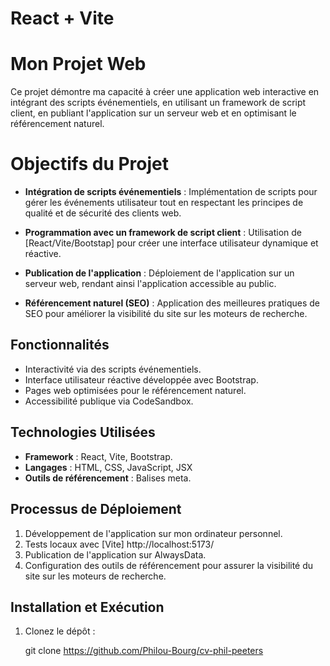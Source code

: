 # React + Vite

# Mon Projet Web

Ce projet démontre ma capacité à créer une application web interactive en intégrant des scripts événementiels, en utilisant un framework de script client, en publiant l'application sur un serveur web et en optimisant le référencement naturel.

# Objectifs du Projet

- **Intégration de scripts événementiels** : Implémentation de scripts pour gérer les événements utilisateur tout en respectant les principes de qualité et de sécurité des clients web.

- **Programmation avec un framework de script client** : Utilisation de [React/Vite/Bootstap]  pour créer une interface utilisateur dynamique et réactive.
- **Publication de l'application** : Déploiement de l'application sur un serveur web, rendant ainsi l'application accessible au public.
- **Référencement naturel (SEO)** : Application des meilleures pratiques de SEO pour améliorer la visibilité du site sur les moteurs de recherche.

## Fonctionnalités

- Interactivité via des scripts événementiels.
- Interface utilisateur réactive développée avec Bootstrap.
- Pages web optimisées pour le référencement naturel.
- Accessibilité publique via CodeSandbox.

## Technologies Utilisées

- **Framework** : React, Vite, Bootstrap.
- **Langages** : HTML, CSS, JavaScript, JSX
- **Outils de référencement** : Balises meta.

## Processus de Déploiement
1. Développement de l'application sur mon ordinateur personnel.
2. Tests locaux avec [Vite] http://localhost:5173/
3. Publication de l'application sur AlwaysData.
4. Configuration des outils de référencement pour assurer la visibilité du site sur les moteurs de recherche.


## Installation et Exécution

1. Clonez le dépôt :
 
   git clone https://github.com/Philou-Bourg/cv-phil-peeters
 

